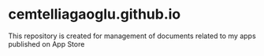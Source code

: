 # cemtelliagaoglu.github.io
This repository is created for management of documents related to my apps published on App Store
